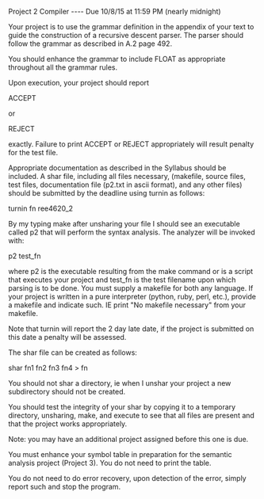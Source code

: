 Project 2 Compiler ---- Due 10/8/15  at 11:59 PM (nearly midnight)

Your project is to use the grammar definition in the appendix
of your text to guide the construction of a recursive descent parser.
The parser should follow the grammar as described in A.2 page 492.

You should enhance the grammar to include FLOAT as
appropriate throughout all the grammar rules.

Upon execution, your project should report

ACCEPT

or

REJECT

exactly. Failure to print ACCEPT or REJECT appropriately will
result penalty for the test file.

Appropriate documentation as described in the Syllabus should
be included. A shar file, including all files necessary,
(makefile, source files, test files, documentation file
(p2.txt in ascii format), and any other files) should be submitted
by the deadline using turnin as follows:

   turnin fn ree4620_2

By my typing    make    after unsharing your file I should see an
executable called p2 that will perform the syntax analysis. The
analyzer will be invoked with:

   p2 test_fn

where p2 is the executable resulting from the make command
or is a script that executes your project and
test_fn is the test filename upon which parsing is to be
done. You must supply a makefile for both any language. If your
project is written in a pure interpreter (python, ruby, perl, etc.),
provide a makefile and indicate such. IE print "No makefile
necessary" from your makefile.

Note that turnin will report the 2 day late date, if the project
is submitted on this date a penalty will be assessed.

The shar file can be created as follows:

shar fn1 fn2 fn3 fn4 > fn

You should not shar a directory, ie when I unshar your project
a new subdirectory should not be created.

You should test the integrity of your shar by copying it to a
temporary directory, unsharing, make, and execute to see that
all files are present and that the project works
appropriately.

Note: you may have an additional project assigned before this one is
due.

You must enhance your symbol table in preparation for the semantic
analysis project (Project 3). You do not need to print the table.

You do not need to do error recovery, upon detection of the error,
simply report such and stop the program.
